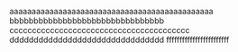 aaaaaaaaaaaaaaaaaaaaaaaaaaaaaaaaaaaaaaaaaaaaaa
bbbbbbbbbbbbbbbbbbbbbbbbbbbbbbbb
cccccccccccccccccccccccccccccccccccccccc
dddddddddddddddddddddddddddddddd
ffffffffffffffffffffffff